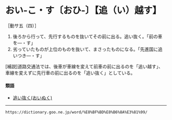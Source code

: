 # おい‐こ・す〔おひ‐〕【追（い）越す】

［動サ五（四）］

1. 後ろから行って、先行するものを抜いてその前に出る。追い抜く。「前の車を―・す」
2. 劣っていたものが上位のものを抜いて、まさったものになる。「先進国に追いつき―・す」
    

\[補説\]道路交通法では、後車が車線を変えて前車の前に出るのを「追い越す」、車線を変えずに先行車の前に出るのを「追い抜く」としている。

#### 類語

-   [追い抜く(おいぬく)](おいぬく（追い抜く）)

---
`https://dictionary.goo.ne.jp/word/%E8%BF%BD%E8%B6%8A%E3%81%99/`